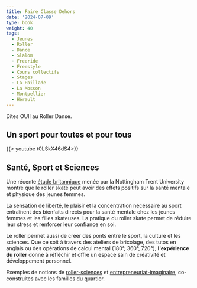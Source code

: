 ```yaml
---
title: Faire Classe Dehors
date: '2024-07-09'
type: book
weight: 40
tags:
  - Jeunes
  - Roller
  - Dance
  - Slalom
  - Freeride
  - Freestyle
  - Cours collectifs
  - Stages
  - La Paillade
  - La Mosson
  - Montpellier
  - Hérault
---
```


Dites OUI! au Roller Danse.

<!--more-->

## Un sport pour toutes et pour tous

{{< youtube t0LSkX46dS4>}}

## Santé, Sport et Sciences

Une récente [étude britannique](https://journals.sagepub.com/doi/epub/10.1177/10126902241268357) menée par la Nottingham Trent University montre que le roller skate peut avoir des effets positifs sur la santé mentale et physique des jeunes femmes. 

La sensation de liberté, le plaisir et la concentration nécéssaire au sport entraînent des bienfaits directs pour la santé mentale chez les jeunes femmes et les filles skateuses. La pratique du roller skate permet de réduire leur stress et renforcer leur confiance en soi.

Le roller permet aussi de créer des ponts entre le sport, la culture et les sciences. Que ce soit à travers des ateliers de bricolage, des tutos en anglais ou des opérations de calcul mental (180°, 360°, 720°), <b>l'expérience du roller</b> donne à réfléchir et offre un espace sain de créativité et développement personnel.

Exemples de notions de [roller-sciences](https://www.mathsetmaryam.fr/u/Roller-Notions-scientifiques.pdf) et [entrepreneuriat-imaginaire](https://www.mathsetmaryam.fr/u/Les-Etoiles-de-la-Mosson-Montpellier-2028.pdf), co-construites avec les familles du quartier.
